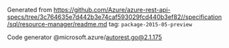 Generated from https://github.com/Azure/azure-rest-api-specs/tree/3c764635e7d442b3e74caf593029fcd440b3ef82//specification/sql/resource-manager/readme.md tag: `package-2015-05-preview`

Code generator @microsoft.azure/autorest.go@2.1.175


